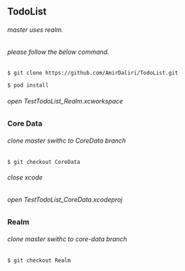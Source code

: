 ## TodoList

###### master uses realm.
###### please follow the below command.
```
$ git clone https://github.com/AmirDaliri/TodoList.git
```
```
$ pod install
```
###### open TestTodoList_Realm.xcworkspace

### Core Data
###### clone master swithc to CoreData branch 
```
$ git checkout CoreData
```
###### close xcode
###### open TestTodoList_CoreData.xcodeproj

### Realm
###### clone master swithc to core-data branch
```
$ git checkout Realm
```
